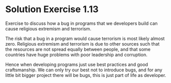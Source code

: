 # Solution Exercise 1.13

Exercise to discuss how a bug in programs that we developers build can cause religious extremism and terrorism.

The risk that a bug in a program would cause terrorism is most likely almost zero. Religious extremism and terrorism is due to other sources such that the resources are not spread equally between people, and that some countries have huge problems with poor leadership and corruption.

Hence when developing programs just use best practices and good craftsmanship. We can only try our best not to introduce bugs, and for any little bit bigger project there will be bugs, this is just part of life as developer.
